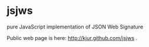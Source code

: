 jsjws
=====

pure JavaScript implementation of JSON Web Signature

Public web page is here: http://kjur.github.com/jsjws .
